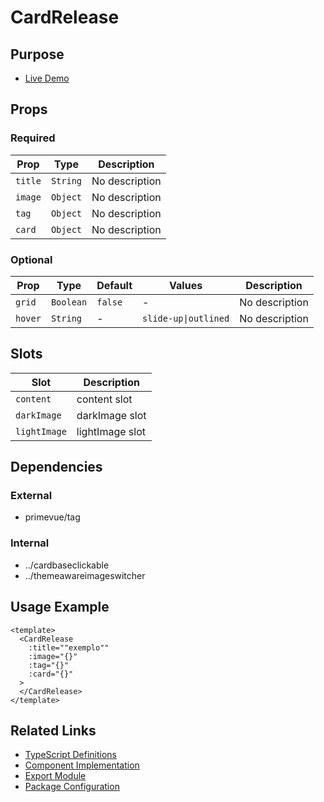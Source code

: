 # CardRelease

## Purpose

- [Live Demo](https://primevue.org/avatar)

## Props

### Required

| Prop    | Type     | Description    |
| ------- | -------- | -------------- |
| `title` | `String` | No description |
| `image` | `Object` | No description |
| `tag`   | `Object` | No description |
| `card`  | `Object` | No description |

### Optional

| Prop    | Type      | Default | Values               | Description    |
| ------- | --------- | ------- | -------------------- | -------------- |
| `grid`  | `Boolean` | `false` | -                    | No description |
| `hover` | `String`  | -       | `slide-up\|outlined` | No description |

## Slots

| Slot         | Description     |
| ------------ | --------------- |
| `content`    | content slot    |
| `darkImage`  | darkImage slot  |
| `lightImage` | lightImage slot |

## Dependencies

### External

- primevue/tag

### Internal

- ../cardbaseclickable
- ../themeawareimageswitcher

## Usage Example

```vue
<template>
  <CardRelease
    :title=""exemplo""
    :image="{}"
    :tag="{}"
    :card="{}"
  >
  </CardRelease>
</template>
```

## Related Links

- [TypeScript Definitions](./CardRelease.d.ts)
- [Component Implementation](./CardRelease.vue)
- [Export Module](./cardrelease.js)
- [Package Configuration](./package.json)
